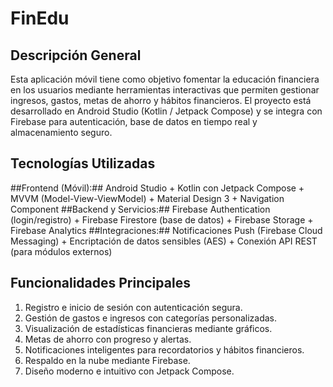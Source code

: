 # FinEdu

## Descripción General
Esta aplicación móvil tiene como objetivo fomentar la educación financiera en los usuarios mediante herramientas interactivas que permiten gestionar ingresos, gastos, metas de ahorro y hábitos financieros.
El proyecto está desarrollado en Android Studio (Kotlin / Jetpack Compose) y se integra con Firebase para autenticación, base de datos en tiempo real y almacenamiento seguro.

## Tecnologías Utilizadas

##Frontend (Móvil):## Android Studio + Kotlin con Jetpack Compose + MVVM (Model-View-ViewModel) + Material Design 3 + Navigation Component
##Backend y Servicios:## Firebase Authentication (login/registro) + Firebase Firestore (base de datos) + Firebase Storage + Firebase Analytics
##Integraciones:## Notificaciones Push (Firebase Cloud Messaging) + Encriptación de datos sensibles (AES) + Conexión API REST (para módulos externos)

## Funcionalidades Principales 

1. Registro e inicio de sesión con autenticación segura.
2. Gestión de gastos e ingresos con categorías personalizadas.
3. Visualización de estadísticas financieras mediante gráficos.
4. Metas de ahorro con progreso y alertas.
5. Notificaciones inteligentes para recordatorios y hábitos financieros.
6. Respaldo en la nube mediante Firebase.
7. Diseño moderno e intuitivo con Jetpack Compose.
